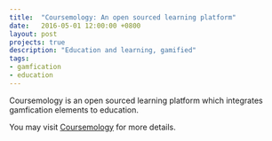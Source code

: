 ```yaml
---
title:  "Coursemology: An open sourced learning platform"
date:   2016-05-01 12:00:00 +0800
layout: post
projects: true
description: "Education and learning, gamified"
tags:
- gamfication
- education
---
```


Coursemology is an open sourced learning platform which integrates gamfication elements to education.

You may visit [Coursemology](coursemology.org) for more details.
